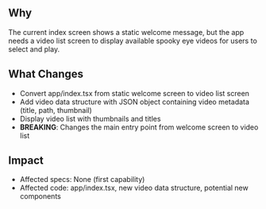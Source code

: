 ## Why
The current index screen shows a static welcome message, but the app needs a video list screen to display available spooky eye videos for users to select and play.

## What Changes
- Convert app/index.tsx from static welcome screen to video list screen
- Add video data structure with JSON object containing video metadata (title, path, thumbnail)
- Display video list with thumbnails and titles
- **BREAKING**: Changes the main entry point from welcome screen to video list

## Impact
- Affected specs: None (first capability)
- Affected code: app/index.tsx, new video data structure, potential new components